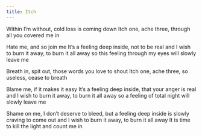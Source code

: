 ```yaml
---
title: Itch
---
```


Within I’m without,
cold loss is coming down
Itch one, ache three,
through all you covered me in

Hate me, and so join me
It’s a feeling deep inside,
not to be real
and I wish to burn it away,
to burn it all away
so this feeling through my eyes
will slowly leave me

Breath in, spit out,
those words you love to shout
Itch one, ache three,
so useless, cease to breath

Blame me, if it makes it easy
It’s a feeling deep inside,
that your anger is real
and I wish to burn it away,
to burn it all away
so a feeling of total night
will slowly leave me

Shame on me,
I don’t deserve to bleed,
but a feeling deep inside
is slowly craving to come out
and I wish to burn it away,
to burn it all away
It is time to kill the light
and count me in